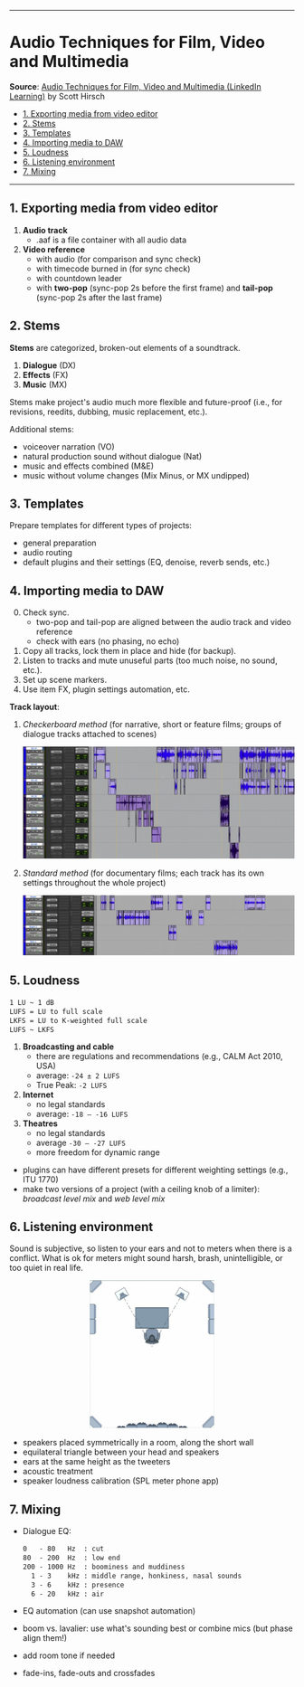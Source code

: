 -------------------------------------------------------------------------------
# Audio Techniques for Film, Video and Multimedia

**Source**: [Audio Techniques for Film, Video and Multimedia (LinkedIn Learning)](https://www.linkedin.com/learning/audio-techniques-for-film-video-and-multimedia) by Scott Hirsch

<!-- MarkdownTOC -->

- [1. Exporting media from video editor](#1-exporting-media-from-video-editor)
- [2. Stems](#2-stems)
- [3. Templates](#3-templates)
- [4. Importing media to DAW](#4-importing-media-to-daw)
- [5. Loudness](#5-loudness)
- [6. Listening environment](#6-listening-environment)
- [7. Mixing](#7-mixing)

<!-- /MarkdownTOC -->

-------------------------------------------------------------------------------
## 1. Exporting media from video editor

1. **Audio track**
    - .aaf is a file container with all audio data
2. **Video reference**
    - with audio (for comparison and sync check)
    - with timecode burned in (for sync check)
    - with countdown leader
    - with **two-pop** (sync-pop 2s before the first frame) and **tail-pop** (sync-pop 2s after the last frame)


## 2. Stems

**Stems** are categorized, broken-out elements of a soundtrack.

1. **Dialogue** (DX)
2. **Effects** (FX)
3. **Music** (MX)

Stems make project's audio much more flexible and future-proof (i.e., for revisions, reedits, dubbing, music replacement, etc.).

Additional stems:

- voiceover narration (VO)
- natural production sound without dialogue (Nat)
- music and effects combined (M&E)
- music without volume changes (Mix Minus, or MX undipped)


## 3. Templates

Prepare templates for different types of projects:

- general preparation
- audio routing
- default plugins and their settings (EQ, denoise, reverb sends, etc.)


## 4. Importing media to DAW

0. Check sync.
    - two-pop and tail-pop are aligned between the audio track and video reference
    - check with ears (no phasing, no echo)
1. Copy all tracks, lock them in place and hide (for backup).
2. Listen to tracks and mute unuseful parts (too much noise, no sound, etc.).
3. Set up scene markers.
4. Use item FX, plugin settings automation, etc.

**Track layout**:

1. *Checkerboard method* (for narrative, short or feature films; groups of dialogue tracks attached to scenes)

    <p style="text-align:center;"><img src="data/layout checkerboard.png" width="500" title="checkerboard method"></p>

2. *Standard method* (for documentary films; each track has its own settings throughout the whole project)

    <p style="text-align:center;"><img src="data/layout standard.png" width="500" title="standard method"></p>


## 5. Loudness

```
1 LU ~ 1 dB
LUFS = LU to full scale
LKFS = LU to K-weighted full scale
LUFS ~ LKFS
```

1. **Broadcasting and cable**
    - there are regulations and recommendations (e.g., CALM Act 2010, USA) 
    - average: `-24 ± 2 LUFS`
    - True Peak: `-2 LUFS`
2. **Internet**
    - no legal standards
    - average: `-18 — -16 LUFS`
3. **Theatres**
    - no legal standards
    - average `-30 — -27 LUFS`
    - more freedom for dynamic range

- plugins can have different presets for different weighting settings (e.g., ITU 1770)
- make two versions of a project (with a ceiling knob of a limiter): *broadcast level mix* and *web level mix*


## 6. Listening environment

Sound is subjective, so listen to your ears and not to meters when there is a conflict. What is ok for meters might sound harsh, brash, unintelligible, or too quiet in real life.

<p style="text-align:center;"><img src="data/room treatment.png" width="220" title="room treatment"></p>

- speakers placed symmetrically in a room, along the short wall
- equilateral triangle between your head and speakers
- ears at the same height as the tweeters
- acoustic treatment
- speaker loudness calibration (SPL meter phone app)


## 7. Mixing

- Dialogue EQ:

    ```
    0   - 80   Hz  : cut
    80  - 200  Hz  : low end
    200 - 1000 Hz  : boominess and muddiness
      1 - 3    kHz : middle range, honkiness, nasal sounds
      3 - 6    kHz : presence
      6 - 20   kHz : air
    ```

- EQ automation (can use snapshot automation)
- boom vs. lavalier: use what's sounding best or combine mics (but phase align them!)
- add room tone if needed
- fade-ins, fade-outs and crossfades

